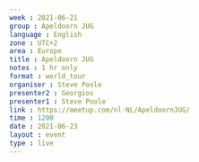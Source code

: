 ```yaml
---
week : 2021-06-21
group : Apeldoorn JUG
language : English
zone : UTC+2
area : Europe
title : Apeldoorn JUG
notes : 1 hr only
format : world_tour
organiser : Steve Poole
presenter2 : Georgios
presenter1 : Steve Poole
link : https://meetup.com/nl-NL/ApeldoornJUG/
time : 1200
date : 2021-06-23
layout : event
type : live
---
```

